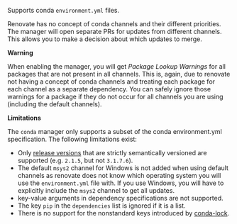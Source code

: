 Supports conda `environment.yml` files.

Renovate has no concept of conda channels and their different priorities. The manager will open separate PRs for updates from different channels. This allows you to make a decision about which updates to merge.

**Warning**

When enabling the manager, you will get _Package Lookup Warnings_ for all packages that are not present in all channels. This is, again, due to renovate not having a concept of conda channels and treating each package for each channel as a separate dependency. You can safely ignore those warnings for a package if they do not occur for all channels you are using (including the default channels).

**Limitations**

The `conda` manager only supports a subset of the conda environment.yml specification. The following limitations exist:

- Only [release versions](https://docs.conda.io/projects/conda/en/latest/user-guide/concepts/pkg-specs.html#supported-version-strings) that are strictly semantically versioned are supported (e.g. `2.1.5`, but not `3.1.7.6`).
- The default `msys2` channel for Windows is not added when using default channels as renovate does not know which operating system you will use the `environment.yml` file with. If you use Windows, you will have to explicitly include the `msys2` channel to get all updates.
- key-value arguments in dependency specifications are not supported.
- The key `pip` in the `dependencies` list is ignored if it is a list.
- There is no support for the nonstandard keys introduced by [conda-lock](https://github.com/conda-incubator/conda-lock).
